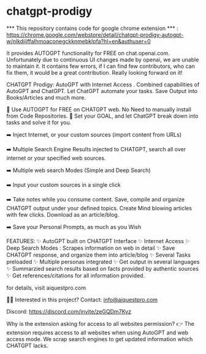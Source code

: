 # chatgpt-prodigy

*** This repository contains code for google chrome extension *** : https://chrome.google.com/webstore/detail/chatgpt-prodigy-autogpt-w/nlkdjiiffalhmoaconegckknmebklpfa?hl=en&authuser=0 

It provides AUTOGPT functionality for FREE on chat.openai.com. Unfortunately due to continuous UI changes made by openai, we are unable to maintain it. It contains few errors, if I can find few contributors, who can fix them, it would be a great contribution. Really looking forward on it!



CHATGPT Prodigy: AutoGPT with Internet Access .  Combined capabilities of AutoGPT and ChatGPT. Let ChatGPT automate your tasks. Save Output into Books/Articles and much more.

💪 Use AUTOGPT for FREE on CHATGPT web.  No Need to manually install from Code Repositories. 
💪  Set your GOAL, and let ChatGPT break down into tasks and solve it for you.

➡️  Inject Internet, or your custom sources (import content from URLs)

➡️  Multiple Search Engine Results injected to CHATGPT, search all over internet or your specified web sources. 

➡️ Multiple web search Modes (Simple and Deep Search)

➡️ Input your custom sources in a single click

➡️ Take notes while you consume content. Save, compile and organize CHATGPT output under your defined topics. Create Mind blowing articles with few clicks. Download as an article/blog.

➡️ Save your Personal Prompts, as much as you Wish


FEATURES:
✨ AutoGPT built on CHATGPT Interface
✨ Internet Access
✨  Deep Search Modes : Scrapes information on web in detail
✨  Save CHATGPT response, and organize them into article/blog
✨  Several Tasks preloaded
✨ Multiple personas integrated
✨  Get output in several languages
✨  Summarzied search results based on facts provided by authentic sources
✨ Get references/citations for all information provided.


for details, visit aiquestpro.com

🧑‍💻 Interested in this project?
Contact: info@aiquestpro.com

Discord: https://discord.com/invite/zeGQDm7Kyz

Why is the extension asking for access to all websites permission?
👉 The extension requires access to all websites when using AutoGPT and web access mode. We scrap search engines to get updated information which CHATGPT lacks.

